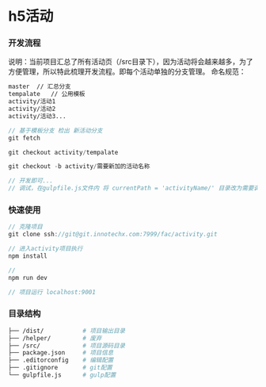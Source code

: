 h5活动
======
### 开发流程
说明：当前项目汇总了所有活动页（/src目录下），因为活动将会越来越多，为了方便管理，所以特此梳理开发流程。即每个活动单独的分支管理。
命名规范：
```bash
master  // 汇总分支
tempalate   // 公用模板
activity/活动1
activity/活动2
activity/活动3...
```

```js
// 基于模板分支 检出 新活动分支
git fetch

git checkout activity/tempalate

git checkout -b activity/需要新加的活动名称

// 开发即可...
// 调试，在gulpfile.js文件内 将 currentPath = 'activityName/' 目录改为需要调试活动目录即可
```
### 快速使用
```js
// 克隆项目
git clone ssh://git@git.innotechx.com:7999/fac/activity.git
```
```js
// 进入activity项目执行
npm install
```
```js
//
npm run dev

// 项目运行 localhost:9001
```


### 目录结构
```bash
├── /dist/           # 项目输出目录
├── /helper/         # 废弃
├── /src/            # 项目源码目录
├── package.json     # 项目信息
├── .editorconfig    # 编辑配置
├── .gitignore       # git配置
└── gulpfile.js      # gulp配置
```

